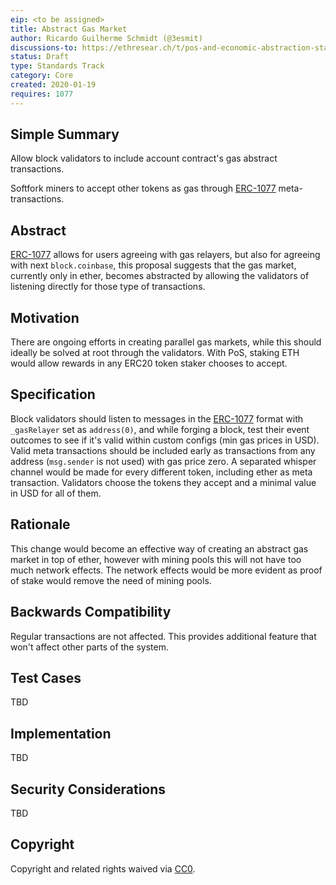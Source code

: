 ```yaml
---
eip: <to be assigned>
title: Abstract Gas Market 
author: Ricardo Guilherme Schmidt (@3esmit)
discussions-to: https://ethresear.ch/t/pos-and-economic-abstraction-stakers-would-be-able-to-accept-gas-price-in-any-erc20-token/721
status: Draft
type: Standards Track 
category: Core
created: 2020-01-19
requires: 1077
---
```


## Simple Summary

Allow block validators to include account contract's gas abstract transactions. 

Softfork miners to accept other tokens as gas through [ERC-1077] meta-transactions. 

## Abstract

[ERC-1077] allows for users agreeing with gas relayers, but also for agreeing with next `block.coinbase`, this proposal suggests that the gas market, currently only in ether, becomes abstracted by allowing the validators of listening directly for those type of transactions.

## Motivation

There are ongoing efforts in creating parallel gas markets, while this should ideally be solved at root through the validators. With PoS, staking ETH would allow rewards in any ERC20 token staker chooses to accept.

## Specification

Block validators should listen to messages in the [ERC-1077] format with `_gasRelayer` set as `address(0)`, and while forging a block, test their event outcomes to see if it's valid within custom configs (min gas prices in USD).
Valid meta transactions should be included early as transactions from any address (`msg.sender` is not used) with gas price zero.
A separated whisper channel would be made for every different token, including ether as meta transaction. 
Validators choose the tokens they accept and a minimal value in USD for all of them. 

## Rationale

This change would become an effective way of creating an abstract gas market in top of ether, however with mining pools this will not have too much network effects. The network effects would be more evident as proof of stake would remove the need of mining pools. 

## Backwards Compatibility

Regular transactions are not affected. This provides additional feature that won't affect other parts of the system.

## Test Cases

TBD 

## Implementation

TBD

## Security Considerations

TBD

## Copyright

Copyright and related rights waived via [CC0](https://creativecommons.org/publicdomain/zero/1.0/).

[ERC-1077]: https://eips.ethereum.org/EIPS/eip-1077